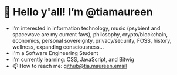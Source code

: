 # 👋 Hello y'all! I’m @tiamaureen
-    I’m interested in information technology, music (psybient and spacewave are my current favs), philosophy, crypto/blockchain, economics, personal sovereignty, privacy/security, FOSS, history, wellness, expanding consciousness...
-    I'm a Software Engineering Student
-    I’m currently learning: CSS, JavaScript, and Bitwig
- 📫 How to reach me: github@tia.maureen.email
